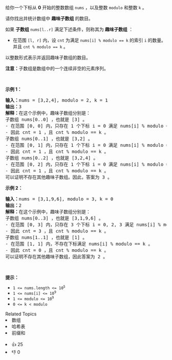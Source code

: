 <p>给你一个下标从 <strong>0</strong> 开始的整数数组 <code>nums</code> ，以及整数 <code>modulo</code> 和整数 <code>k</code> 。</p>

<p>请你找出并统计数组中 <strong>趣味子数组</strong> 的数目。</p>

<p>如果 <strong>子数组</strong> <code>nums[l..r]</code> 满足下述条件，则称其为 <strong>趣味子数组</strong> ：</p>

<ul> 
 <li>在范围 <code>[l, r]</code> 内，设 <code>cnt</code> 为满足 <code>nums[i] % modulo == k</code> 的索引 <code>i</code> 的数量。并且 <code>cnt % modulo == k</code> 。</li> 
</ul>

<p>以整数形式表示并返回趣味子数组的数目。<em> </em></p>

<p><span><strong>注意：</strong>子数组是数组中的一个连续非空的元素序列。</span></p>

<p>&nbsp;</p>

<p><strong class="example">示例 1：</strong></p>

<pre>
<strong>输入：</strong>nums = [3,2,4], modulo = 2, k = 1
<strong>输出：</strong>3
<strong>解释：</strong>在这个示例中，趣味子数组分别是： 
子数组 nums[0..0] ，也就是 [3] 。 
- 在范围 [0, 0] 内，只存在 1 个下标 i = 0 满足 nums[i] % modulo == k 。
- 因此 cnt = 1 ，且 cnt % modulo == k 。
子数组 nums[0..1] ，也就是 [3,2] 。
- 在范围 [0, 1] 内，只存在 1 个下标 i = 0 满足 nums[i] % modulo == k 。
- 因此 cnt = 1 ，且 cnt % modulo == k 。
子数组 nums[0..2] ，也就是 [3,2,4] 。
- 在范围 [0, 2] 内，只存在 1 个下标 i = 0 满足 nums[i] % modulo == k 。
- 因此 cnt = 1 ，且 cnt % modulo == k 。
可以证明不存在其他趣味子数组。因此，答案为 3 。</pre>

<p><strong class="example">示例 2：</strong></p>

<pre>
<strong>输入：</strong>nums = [3,1,9,6], modulo = 3, k = 0
<strong>输出：</strong>2
<strong>解释：</strong>在这个示例中，趣味子数组分别是： 
子数组 nums[0..3] ，也就是 [3,1,9,6] 。
- 在范围 [0, 3] 内，只存在 3 个下标 i = 0, 2, 3 满足 nums[i] % modulo == k 。
- 因此 cnt = 3 ，且 cnt % modulo == k 。
子数组 nums[1..1] ，也就是 [1] 。
- 在范围 [1, 1] 内，不存在下标满足 nums[i] % modulo == k 。
- 因此 cnt = 0 ，且 cnt % modulo == k 。
可以证明不存在其他趣味子数组，因此答案为 2 。</pre>

<p>&nbsp;</p>

<p><strong>提示：</strong></p>

<ul> 
 <li><code>1 &lt;= nums.length &lt;= 10<sup>5 </sup></code></li> 
 <li><code>1 &lt;= nums[i] &lt;= 10<sup>9</sup></code></li> 
 <li><code>1 &lt;= modulo &lt;= 10<sup>9</sup></code></li> 
 <li><code>0 &lt;= k &lt; modulo</code></li> 
</ul>

<div><div>Related Topics</div><div><li>数组</li><li>哈希表</li><li>前缀和</li></div></div><br><div><li>👍 25</li><li>👎 0</li></div>